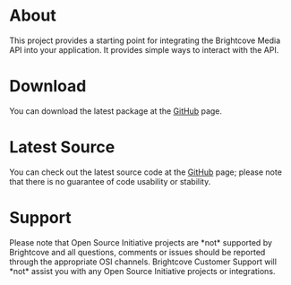 <h1>
	About
</h1>

<p>
	This project provides a starting point for integrating the Brightcove Media API into your application. It provides simple ways to interact with the API.
</p>

<h1>
	Download
</h1>

<p>
	You can download the latest package at the <a href="http://github.com/brightcoveosi/Java-MAPI-Wrapper">GitHub</a> page.
</p>

<h1>
	Latest Source
</h1>

<p>
	You can check out the latest source code at the <a href="http://github.com/brightcoveosi/Java-MAPI-Wrapper">GitHub</a> page; please note that there is no guarantee of code usability or stability.
</p>

<h1>
	Support
</h1>

<p>
	Please note that Open Source Initiative projects are *not* supported by Brightcove and all questions, comments or issues should be reported through the appropriate OSI channels. Brightcove Customer Support will *not* assist you with any Open Source Initiative projects or integrations.
</p>